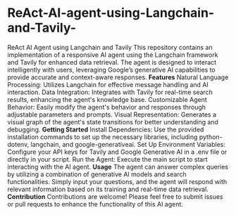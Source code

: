 # ReAct-AI-agent-using-Langchain-and-Tavily-
ReAct AI Agent using Langchain and Tavily
This repository contains an implementation of a responsive AI agent using the Langchain framework and Tavily for enhanced data retrieval. The agent is designed to interact intelligently with users, leveraging Google’s generative AI capabilities to provide accurate and context-aware responses.
**Features**
Natural Language Processing: Utilizes Langchain for effective message handling and AI interaction.
Data Integration: Integrates with Tavily for real-time search results, enhancing the agent's knowledge base.
Customizable Agent Behavior: Easily modify the agent's behavior and responses through adjustable parameters and prompts.
Visual Representation: Generates a visual graph of the agent's state transitions for better understanding and debugging.
**Getting Started**
Install Dependencies: Use the provided installation commands to set up the necessary libraries, including python-dotenv, langchain, and google-generativeai.
Set Up Environment Variables: Configure your API keys for Tavily and Google Generative AI in a .env file or directly in your script.
Run the Agent: Execute the main script to start interacting with the AI agent.
**Usage**
The agent can answer complex queries by utilizing a combination of generative AI models and search functionalities. Simply input your questions, and the agent will respond with relevant information based on its training and real-time data retrieval.
**Contribution**
Contributions are welcome! Please feel free to submit issues or pull requests to enhance the functionality of this AI agent.
